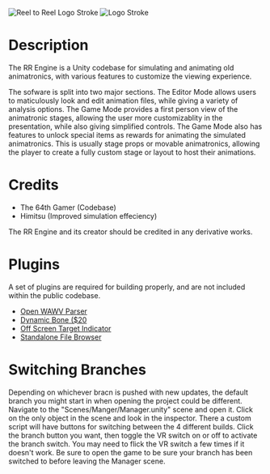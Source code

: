 ![Reel to Reel Logo Stroke](https://user-images.githubusercontent.com/69170079/180670272-a608a629-a62b-4f02-8d18-9e0d66a7092a.png)
![Logo Stroke](https://user-images.githubusercontent.com/69170079/174708107-ad028aba-22d2-43c5-ad11-a39537216eae.png)

# Description
The RR Engine is a Unity codebase for simulating and animating old animatronics, with various features to customize the viewing experience.

The sofware is split into two major sections. The Editor Mode allows users to maticulously look and edit animation files,
while giving a variety of analysis options. The Game Mode provides a first person view of the animatronic stages, 
allowing the user more customizablity in the presentation, while also giving simplified controls. The Game Mode also
has features to unlock special items as rewards for animating the simulated animatronics. This is usually stage props
or movable animatronics, allowing the player to create a fully custom stage or layout to host their animations.

# Credits
- The 64th Gamer (Codebase)
- Himitsu (Improved simulation effeciency)

The RR Engine and its creator should be credited in any derivative works.

# Plugins
A set of plugins are required for building properly, and are not included within the public codebase.
- [Open WAWV Parser](https://assetstore.unity.com/packages/tools/audio/open-wav-parser-90832#publisher)
- [Dynamic Bone ($20](https://assetstore.unity.com/packages/tools/animation/dynamic-bone-16743#description)
- [Off Screen Target Indicator](https://assetstore.unity.com/packages/tools/gui/off-screen-target-indicator-71799#publisher)
- [Standalone File Browser](https://github.com/gkngkc/UnityStandaloneFileBrowser)

# Switching Branches
Depending on whichever bracn is pushed with new updates, the default branch you might start in when opening the project could be different. Navigate to the "Scenes/Manger/Manager.unity" scene and open it. Click on the only object in the scene and look in the inspector. There a custom script will have buttons for switching between the 4 different builds. Click the branch button you want, then toggle the VR switch on or off to activate the branch switch. You may need to flick the VR switch a few times if it doesn't work. Be sure to open the game to be sure your branch has been switched to before leaving the Manager scene.
